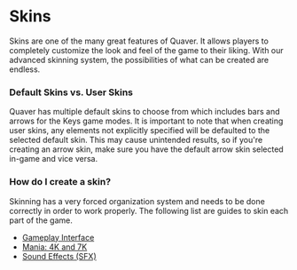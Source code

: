 # Skins
Skins are one of the many great features of Quaver. It allows players to completely customize the look and feel of the game to their liking. With our advanced skinning system, the possibilities of what can be created are endless. 

### Default Skins vs. User Skins ###
Quaver has multiple default skins to choose from which includes bars and arrows for the Keys game modes. It is important to note that when creating user skins, any elements not explicitly specified will be defaulted to the selected default skin. This may cause unintended results, so if you're creating an arrow skin, make sure you have the default arrow skin selected in-game and vice versa.

### How do I create a skin? ###
Skinning has a very forced organization system and needs to be done correctly in order to work properly. The following list are guides to skin each part of the game.

* [Gameplay Interface]()
* [Mania: 4K and 7K]()
* [Sound Effects (SFX)]()